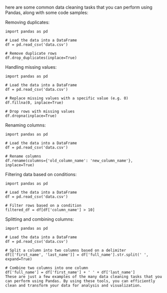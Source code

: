 here are some common data cleaning tasks that you can perform using Pandas, along with some code samples:

Removing duplicates:
```
import pandas as pd

# Load the data into a DataFrame
df = pd.read_csv('data.csv')

# Remove duplicate rows
df.drop_duplicates(inplace=True)
```
Handling missing values:
```
import pandas as pd

# Load the data into a DataFrame
df = pd.read_csv('data.csv')

# Replace missing values with a specific value (e.g. 0)
df.fillna(0, inplace=True)

# Drop rows with missing values
df.dropna(inplace=True)
```
Renaming columns:
```
import pandas as pd

# Load the data into a DataFrame
df = pd.read_csv('data.csv')

# Rename columns
df.rename(columns={'old_column_name': 'new_column_name'}, inplace=True)
```
Filtering data based on conditions:
```
import pandas as pd

# Load the data into a DataFrame
df = pd.read_csv('data.csv')

# Filter rows based on a condition
filtered_df = df[df['column_name'] > 10]
```
Splitting and combining columns:
```
import pandas as pd

# Load the data into a DataFrame
df = pd.read_csv('data.csv')

# Split a column into two columns based on a delimiter
df[['first_name', 'last_name']] = df['full_name'].str.split(' ', expand=True)

# Combine two columns into one column
df['full_name'] = df['first_name'] + ' ' + df['last_name']
These are just a few examples of the many data cleaning tasks that you can perform using Pandas. By using these tools, you can efficiently clean and transform your data for analysis and visualization.